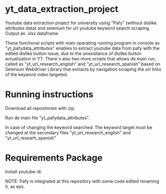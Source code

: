 # yt_data_extraction_project
Youtube data extraction project for university using "Pafy" (without dislike attributes data) and selenium for url youtube keyword search scraping. Output an .xlsx dataframe.

These functional scripts with main operating running program in console as "yt_pafydata_attributes" enables to extract youtube data from pafy with the edited  dislike button issue, due to the unexistance of dislike button actualization in YT. There`s also two more scripts that allows de main run, called as "yt_url_research_english" and "yt_url_research_spanish" based on Selenium Webdriver Library that extracts by navigation scraping the url links of the keyword video targeted.

# Running instructions
Download all repositories with zip.

Run de main file "yt_pafydata_attributes".

In case of changing the keyword searched: The keyword target must be changed at the secondary files "yt_url_research_english" and "yt_url_researh_spanish"
# Requirements Package
Install youtube-dl.

NOTE: Pafy is integrated at this repository with some code edited renaming it, as eps.
